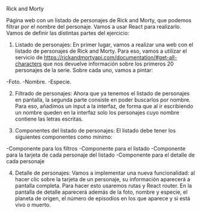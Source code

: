 Rick and Morty

Página web con un listado de personajes de Rick and Morty, que podemos filtrar por el nombre del personaje. Vamos a usar React para realizarlo. Vamos de definir las distintas partes del ejercicio:

1. Listado de personajes:
En primer lugar, vamos a realizar una web con el listado de personajes de Rick and Morty. Para eso, vamos a utilizar el servicio de https://rickandmortyapi.com/documentation/#get-all-characters que nos devuelve información sobre los primeros 20 personajes de la serie. Sobre cada uno, vamos a pintar:

-Foto.
-Nombre.
-Especie.

2. Filtrado de personajes:
Ahora que ya tenemos el listado de personajes en pantalla, la segunda parte consiste en poder buscarlos por nombre. Para eso, añadimos un input a la interfaz, de forma que al ir escribiendo un nombre queden en la interfaz solo los personajes cuyo nombre contiene las letras escritas.

3. Componentes del listado de personajes:
El listado debe tener los siguientes componentes como mínimo:

-Componente para los filtros
-Componente para el listado
-Componente para la tarjeta de cada personaje del listado
-Componente para el detalle de cada personaje

4. Detalle de personajes:
Vamos a implementar una nueva funcionalidad: al hacer clic sobre la tarjeta de un personaje, su información aparecerá a pantalla completa. Para hacer esto usaremos rutas y React router. En la pantalla de detalle aparecerá además de la foto, nombre y especie, el planeta de origen, el número de episodios en los que aparece y si está vivo o muerto.
